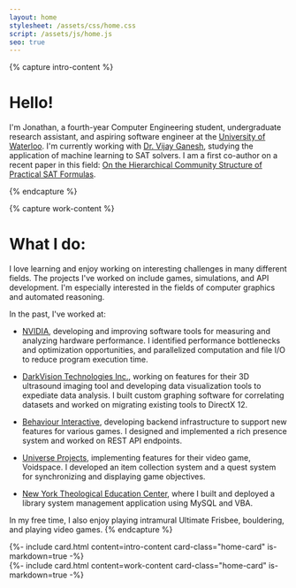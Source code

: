 ```yaml
---
layout: home
stylesheet: /assets/css/home.css
script: /assets/js/home.js
seo: true
---
```


{% capture intro-content %}
# Hello!

I'm Jonathan, a fourth-year Computer Engineering student, undergraduate research assistant, and aspiring software engineer at the [University of Waterloo](https://uwaterloo.ca/).
I'm currently working with [Dr. Vijay Ganesh](https://ece.uwaterloo.ca/~vganesh/), studying the application of machine learning to SAT solvers.
I am a first co-author on a recent paper in this field: [On the Hierarchical Community Structure of Practical SAT Formulas](https://link.springer.com/chapter/10.1007/978-3-030-80223-3_25).

{% endcapture %}

{% capture work-content %}
# What I do:

I love learning and enjoy working on interesting challenges in many different fields. The projects I've worked on include games, simulations, and API development. I'm especially interested in the fields of computer graphics and automated reasoning.

In the past, I've worked at:

- [NVIDIA](https://www.nvidia.com/en-us/), developing and improving software tools for measuring and analyzing hardware performance. I identified performance bottlenecks and optimization opportunities, and parallelized computation and file I/O to reduce program execution time.

- [DarkVision Technologies Inc.](https://darkvisiontech.com/), working on features for their 3D ultrasound imaging tool and developing data visualization tools to expediate data analysis. I built custom graphing software for correlating datasets and worked on migrating existing tools to DirectX 12.

- [Behaviour Interactive](https://www.bhvr.com/), developing backend infrastructure to support new features for various games. I designed and implemented a rich presence system and worked on REST API endpoints.

- [Universe Projects](https://www.universeprojects.com/), implementing features for their video game, Voidspace. I developed an item collection system and a quest system for synchronizing and displaying game objectives. 

- [New York Theological Education Center](https://nytec.org/Eng/html/about_us.html), where I built and deployed a library system management application using MySQL and VBA.

In my free time, I also enjoy playing intramural Ultimate Frisbee, bouldering, and playing video games.
{% endcapture %}

<section id="about">
  {%- include card.html
    content=intro-content
    card-class="home-card"
    is-markdown=true
  -%}
</section>

<section id="about-work">
  {%- include card.html
    content=work-content
    card-class="home-card"
    is-markdown=true
  -%}
</section>